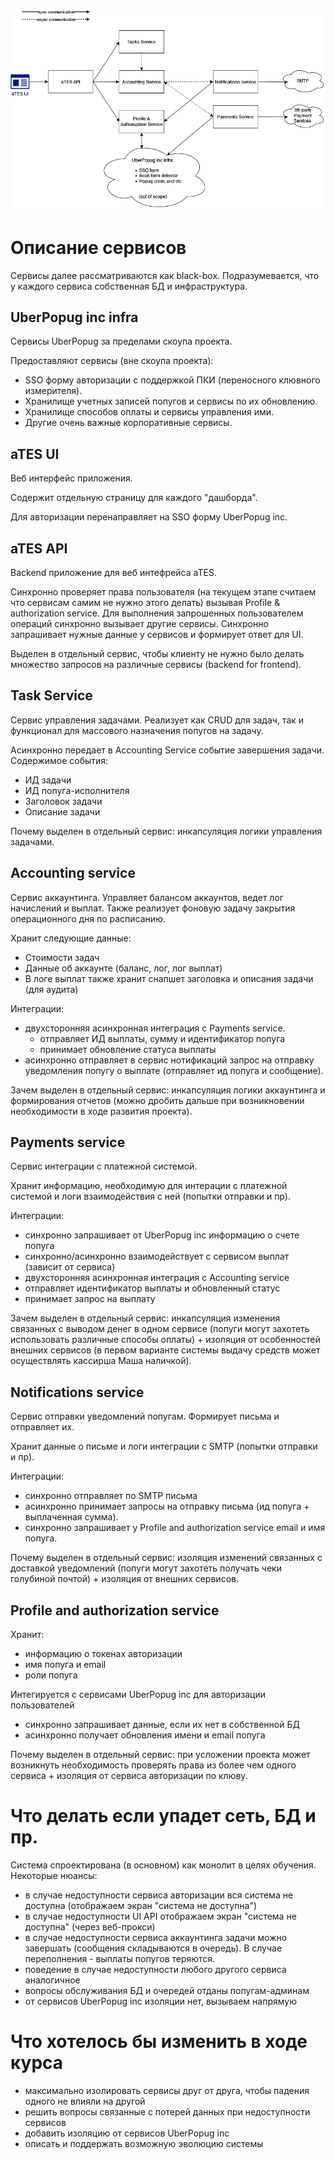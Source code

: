 ![Popug aTES architecture diagram](/docs/Async%20architecture%20-%20lesson%200.drawio.png)
# Описание сервисов

Сервисы далее рассматриваются как black-box.
Подразумевается, что у каждого сервиса собственная БД и инфраструктура.

## UberPopug inc infra
Сервисы UberPopug за пределами скоупа проекта.

Предоставляют сервисы (вне скоупа проекта):
* SSO форму авторизации с поддержкой ПКИ (переносного клювного измерителя).
* Хранилище учетных записей попугов и сервисы по их обновлению.
* Хранилище способов оплаты и сервисы управления ими.
* Другие очень важные корпоративные сервисы.

## aTES UI
Веб интерфейс приложения.

Содержит отдельную страницу для каждого "дашборда".

Для авторизации перенаправляет на SSO форму UberPopug inc.

## aTES API
Backend приложение для веб интефрейса aTES.

Синхронно проверяет права пользователя (на текущем этапе считаем что сервисам самим не нужно этого делать) вызывая Profile & authorization service.
Для выполнения запрошенных пользователем операций синхронно вызывает другие сервисы.
Синхронно запрашивает нужные данные у сервисов и формирует ответ для UI.

Выделен в отдельный сервис, чтобы клиенту не нужно было делать множество запросов на различные сервисы (backend for frontend).

## Task Service
Сервис управления задачами.
Реализует как CRUD для задач, так и функционал для массового назначения попугов на задачу.

Асинхронно передает в Accounting Service событие завершения задачи. Содержимое события:
* ИД задачи
* ИД попуга-исполнителя
* Заголовок задачи
* Описание задачи

Почему выделен в отдельный сервис: инкапсуляция логики управления задачами.

## Accounting service
Сервис аккаунтинга.
Управляет балансом аккаунтов, ведет лог начислений и выплат. Также реализует фоновую задачу закрытия операционного дня по расписанию.

Хранит следующие данные:
* Стоимости задач
* Данные об аккаунте (баланс, лог, лог выплат)
* В логе выплат также хранит снапшет заголовка и описания задачи (для аудита)

Интеграции:
* двухсторонняя асинхронная интеграция с Payments service.
  *  отправляет ИД выплаты, сумму и идентификатор попуга
  *  принимает обновление статуса выплаты
* асинхронно отправляет в сервис нотификаций запрос на отправку уведомления попугу о выплате (отправляет ид попуга и сообщение).

Зачем выделен в отдельный сервис: инкапсуляция логики аккаунтинга и формирования отчетов (можно дробить дальше при возникновении необходимости в ходе развития проекта).

## Payments service
Сервис интеграции с платежной системой.

Хранит информацию, необходимую для интерации с платежной системой и логи взаимодействия с ней (попытки отправки и пр).

Интеграции:
* синхронно запрашивает от UberPopug inc информацию о счете попуга
* синхронно/асинхронно взаимодействует с сервисом выплат (зависит от сервиса)
* двухсторонняя асинхронная интеграция с Accounting service
*   отправляет идентификатор выплаты и обновленный статус
*   принимает запрос на выплату

Зачем выделен в отдельный сервис: инкапсуляция изменения связанных с выводом денег в одном сервисе (попуги могут захотеть использовать различные способы оплаты) + изоляция от особенностей внешних сервисов (в первом варианте системы выдачу средств может осуществлять кассирша Маша наличкой).

## Notifications service
Сервис отправки уведомлений попугам. Формирует письма и отправляет их.

Хранит данные о письме и логи интеграции с SMTP (попытки отправки и пр).

Интеграции:
* синхронно отправляет по SMTP письма
* асинхронно принимает запросы на отправку письма (ид попуга + выплаченная сумма).
* синхронно запрашивает у Profile and authorization service email и имя попуга.

Почему выделен в отдельный сервис: изоляция изменений связанных с доставкой уведомлений (попуги могут захотеть получать чеки голубиной почтой) + изоляция от внешних сервисов.

## Profile and authorization service
Хранит:
* информацию о токенах авторизации
* имя попуга и email
* роли попуга

Интегируется с сервисами UberPopug inc для авторизации пользователей
* синхронно запрашивает данные, если их нет в собственной БД
* асинхронно получает обновления имени и email попуга

Почему выделен в отдельный сервис: при усложении проекта может возникнуть необходимость проверять права из более чем одного сервиса + изоляция от сервиса авторизации по клюву.

# Что делать если упадет сеть, БД и пр.
Система спроектирована (в основном) как монолит в целях обучения. Некоторые нюансы:
* в случае недоступности сервиса авторизации вся система не доступна (отображаем экран "система не доступна")
* в случае недоступности UI API отображаем экран "система не доступна" (через веб-прокси)
* в случае недоступности сервиса аккаунтинга задачи можно завершать (сообщения складываются в очередь). В случае переполнения - выплаты попугов теряются.
* поведение в случае недоступности любого другого сервиса аналогичное
* вопросы обслуживания БД и очередей отданы попугам-админам
* от сервисов UberPopug inc изоляции нет, вызываем напрямую

# Что хотелось бы изменить в ходе курса
* максимально изолировать сервисы друг от друга, чтобы падения одного не влияли на другой
* решить вопросы связанные с потерей данных при недоступности сервисов
* добавить изоляцию от сервисов UberPopug inc
* описать и поддержать возможную эволюцию системы 
